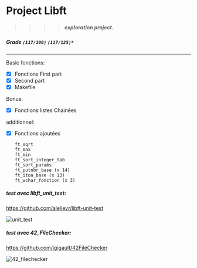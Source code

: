 # Project Libft
>>>> ##### exploration project.

##### Grade ``(117/100)`` ``(117/125)*``
--------  -----------------------

Basic fonctions:
- [X] Fonctions First part
- [X] Second part
- [X] Makefile

Bonus:
- [X] Fonctions listes Chainées

additionnel:
- [X] Fonctions ajoutées

      ft_sqrt
      ft_max
      ft_min
      ft_sort_integer_tab
      ft_sort_params
      ft_putnbr_base (x 14)
      ft_itoa_base (x 13)
      ft_wchar_fonction (x 3)


##### test avec libft_unit_test:
https://github.com/alelievr/libft-unit-test

![unit_test](http://imgur.com/Gg04XWu.png)


##### test avec 42_FileChecker:
https://github.com/jgigault/42FileChecker

![42_filechecker](http://imgur.com/UM9MEO0.png)
